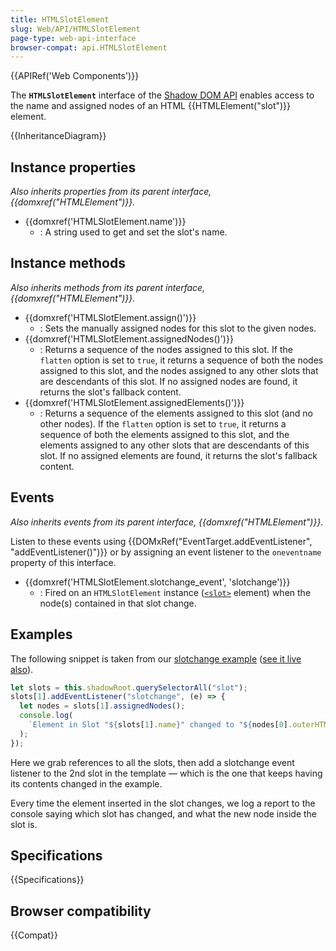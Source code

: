 ```yaml
---
title: HTMLSlotElement
slug: Web/API/HTMLSlotElement
page-type: web-api-interface
browser-compat: api.HTMLSlotElement
---
```


{{APIRef('Web Components')}}

The **`HTMLSlotElement`** interface of the [Shadow DOM API](/en-US/docs/Web/API/Web_components/Using_shadow_DOM) enables access to the name and assigned nodes of an HTML {{HTMLElement("slot")}} element.

{{InheritanceDiagram}}

## Instance properties

_Also inherits properties from its parent interface, {{domxref("HTMLElement")}}._

- {{domxref('HTMLSlotElement.name')}}
  - : A string used to get and set the slot's name.

## Instance methods

_Also inherits methods from its parent interface, {{domxref("HTMLElement")}}._

- {{domxref('HTMLSlotElement.assign()')}}
  - : Sets the manually assigned nodes for this slot to the given nodes.
- {{domxref('HTMLSlotElement.assignedNodes()')}}
  - : Returns a sequence of the nodes assigned to this slot. If the `flatten` option is set to `true`, it returns a sequence of both the nodes assigned to this slot, and the nodes assigned to any other slots that are descendants of this slot. If no assigned nodes are found, it returns the slot's fallback content.
- {{domxref('HTMLSlotElement.assignedElements()')}}
  - : Returns a sequence of the elements assigned to this slot (and no other nodes). If the `flatten` option is set to `true`, it returns a sequence of both the elements assigned to this slot, and the elements assigned to any other slots that are descendants of this slot. If no assigned elements are found, it returns the slot's fallback content.

## Events

_Also inherits events from its parent interface, {{domxref("HTMLElement")}}._

Listen to these events using {{DOMxRef("EventTarget.addEventListener", "addEventListener()")}} or by assigning an event listener to the `oneventname` property of this interface.

- {{domxref('HTMLSlotElement.slotchange_event', 'slotchange')}}
  - : Fired on an `HTMLSlotElement` instance ([`<slot>`](/en-US/docs/Web/HTML/Reference/Elements/slot) element) when the node(s) contained in that slot change.

## Examples

The following snippet is taken from our [slotchange example](https://github.com/mdn/web-components-examples/tree/main/slotchange) ([see it live also](https://mdn.github.io/web-components-examples/slotchange/)).

```js
let slots = this.shadowRoot.querySelectorAll("slot");
slots[1].addEventListener("slotchange", (e) => {
  let nodes = slots[1].assignedNodes();
  console.log(
    `Element in Slot "${slots[1].name}" changed to "${nodes[0].outerHTML}".`,
  );
});
```

Here we grab references to all the slots, then add a slotchange event listener to the 2nd slot in the template — which is the one that keeps having its contents changed in the example.

Every time the element inserted in the slot changes, we log a report to the console saying which slot has changed, and what the new node inside the slot is.

## Specifications

{{Specifications}}

## Browser compatibility

{{Compat}}
